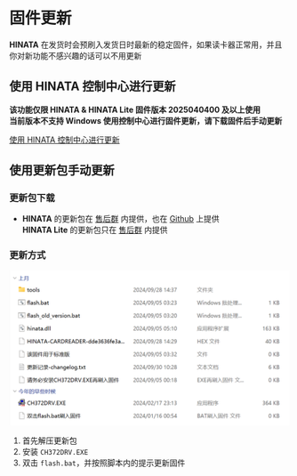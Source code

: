# 固件更新
**HINATA** 在发货时会预刷入发货日时最新的稳定固件，如果读卡器正常用，并且你对新功能不感兴趣的话可以不用更新
## 使用 HINATA 控制中心进行更新
**该功能仅限 HINATA & HINATA Lite 固件版本 2025040400 及以上使用**  
**当前版本不支持 Windows 使用控制中心进行固件更新，请下载固件后手动更新**

[使用 HINATA 控制中心进行更新](/HCC/#固件更新)

## 使用更新包手动更新

### 更新包下载
* **HINATA** 的更新包在 [售后群](https://qm.qq.com/q/r6ptk9XsQ2) 内提供，也在 [Github](https://github.com/nerimoe/HINATA-release/releases) 上提供  
**HINATA Lite** 的更新包只在 [售后群](https://qm.qq.com/q/r6ptk9XsQ2) 内提供
  
### 更新方式
![update](assets/update.png)
1. 首先解压更新包
2. 安装 `CH372DRV.EXE`
3. 双击 `flash.bat`，并按照脚本内的提示更新固件